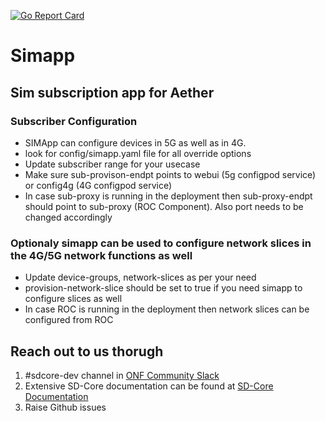 <!--
Copyright 2021-present Open Networking Foundation
SPDX-License-Identifier: Apache-2.0
-->
[![Go Report Card](https://goreportcard.com/badge/github.com/omec-project/simapp)](https://goreportcard.com/report/github.com/omec-project/simapp)

# Simapp
## Sim subscription app for Aether
### Subscriber Configuration
- SIMApp can configure devices in 5G as well as in 4G.
- look for config/simapp.yaml file for all override options
- Update subscriber range for your usecase
- Make sure sub-provison-endpt points to webui (5g configpod service) or
config4g (4G configpod service)
- In case sub-proxy is running in the deployment then sub-proxy-endpt should
point to sub-proxy (ROC Component). Also port needs to be changed accordingly

### Optionaly simapp can be used to configure network slices in the 4G/5G network functions as well
- Update device-groups, network-slices as per your need
- provision-network-slice should be set to true if you need simapp to configure
slices as well
- In case ROC is running in the deployment then network slices can be configured
from ROC

## Reach out to us thorugh
1. #sdcore-dev channel in [ONF Community Slack](https://onf-community.slack.com/)
2. Extensive SD-Core documentation can be found at [SD-Core Documentation](https://docs.sd-core.opennetworking.org/master/index.html)
3. Raise Github issues
